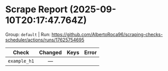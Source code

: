 # Scrape Report (2025-09-10T20:17:47.764Z)

Group: `default`  |  Run: https://github.com/AlbertoRoca96/scraping-checks-scheduler/actions/runs/17625754695

| Check | Changed | Keys | Error |
|---|:---:|:--|:--|
| `example_h1` | — |  |  |
